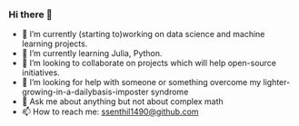 ### Hi there 👋





- 🔭 I’m currently (starting to)working on data science and machine learning projects.
- 🌱 I’m currently learning Julia, Python.
- 👯 I’m looking to collaborate on projects which will help open-source initiatives.
- 🤔 I’m looking for help with someone or something overcome my lighter-growing-in-a-dailybasis-imposter syndrome
- 💬 Ask me about anything but not about complex math
- 📫 How to reach me: ssenthil1490@github.com
